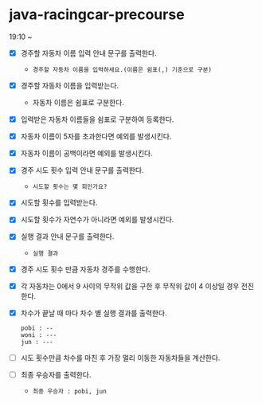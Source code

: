 # java-racingcar-precourse

19:10 ~

- [x] 경주할 자동차 이름 입력 안내 문구를 출력한다.
    - `경주할 자동차 이름을 입력하세요.(이름은 쉼표(,) 기준으로 구분)`


- [x] 경주할 자동차 이름을 입력받는다.
    - 자동차 이름은 쉼표로 구분한다.


- [x] 입력받은 자동차 이름들을 쉼표로 구분하여 등록한다.


- [x] 자동차 이름이 5자를 초과한다면 예외를 발생시킨다.


- [x] 자동차 이름이 공백이라면 예외를 발생시킨다.


- [x] 경주 시도 횟수 입력 안내 문구를 출력한다.
    - `시도할 횟수는 몇 회인가요?`


- [x] 시도할 횟수를 입력받는다.


- [x] 시도할 횟수가 자연수가 아니라면 예외를 발생시킨다.


- [x] 실행 결과 안내 문구를 출력한다.
    - `실행 결과`


- [x] 경주 시도 횟수 만큼 자동차 경주를 수행한다.


- [x] 각 자동차는 0에서 9 사이의 무작위 값을 구한 후 무작위 값이 4 이상일 경우 전진한다.


- [x] 차수가 끝날 때 마다 차수 별 실행 결과를 출력한다.
  ```
  pobi : --
  woni : ---
  jun : --- 
  ```


- [ ] 시도 횟수만큼 차수를 마친 후 가장 멀리 이동한 자동차들을 계산한다.


- [ ] 최종 우승자를 출력한다.
    - `최종 우승자 : pobi, jun` 